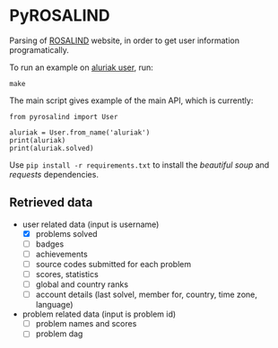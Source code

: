 # PyROSALIND
Parsing of [ROSALIND](http://rosalind.info) website, in order to get user information programatically.

To run an example on [aluriak user](http://rosalind.info/users/aluriak), run:

    make

The main script gives example of the main API, which is currently:

    from pyrosalind import User

    aluriak = User.from_name('aluriak')
    print(aluriak)
    print(aluriak.solved)


Use `pip install -r requirements.txt` to install the *beautiful soup* and *requests* dependencies.


## Retrieved data

- user related data (input is username)
  - [X] problems solved
  - [ ] badges
  - [ ] achievements
  - [ ] source codes submitted for each problem
  - [ ] scores, statistics
  - [ ] global and country ranks
  - [ ] account details (last solvel, member for, country, time zone, language)
- problem related data (input is problem id)
  - [ ] problem names and scores
  - [ ] problem dag
